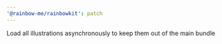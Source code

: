 ```yaml
---
'@rainbow-me/rainbowkit': patch
---
```


Load all illustrations asynchronously to keep them out of the main bundle
